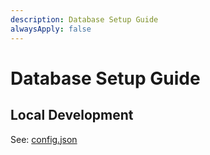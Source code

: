 ```yaml
---
description: Database Setup Guide
alwaysApply: false
---
```


# Database Setup Guide

## Local Development

See: [config.json](../files/database.config.json?mdr-include=true)